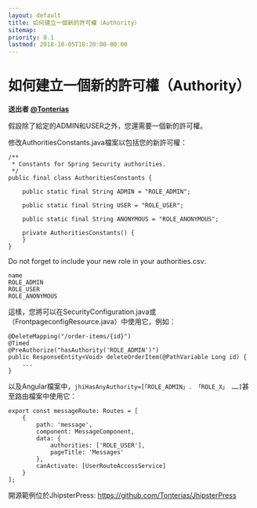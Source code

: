 ```yaml
---
layout: default
title: 如何建立一個新的許可權（Authority）
sitemap:
priority: 0.1
lastmod: 2018-10-05T18:20:00-00:00
---
```

# 如何建立一個新的許可權（Authority）

__送出者 [@Tonterias](https://github.com/Tonterias)__

假設除了給定的ADMIN和USER之外，您還需要一個新的許可權。

修改AuthoritiesConstants.java檔案以包括您的新許可權：

	/**
	 * Constants for Spring Security authorities.
	 */
	public final class AuthoritiesConstants {
	
	    public static final String ADMIN = "ROLE_ADMIN";
	
	    public static final String USER = "ROLE_USER";
	
	    public static final String ANONYMOUS = "ROLE_ANONYMOUS";
	
	    private AuthoritiesConstants() {
	    }
	}

Do not forget to include your new role in your authorities.csv:

	name
	ROLE_ADMIN
	ROLE_USER
	ROLE_ANONYMOUS


這樣，您將可以在SecurityConfiguration.java或（FrontpageconfigResource.java）中使用它，例如：
	
	@DeleteMapping("/order-items/{id}")
	@Timed
	@PreAuthorize("hasAuthority('ROLE_ADMIN')")
	public ResponseEntity<Void> deleteOrderItem(@PathVariable Long id) {
	    ...
	}

以及Angular檔案中，`jhiHasAnyAuthority=[「ROLE_ADMIN」. 「ROLE_X」 ……]`甚至路由檔案中使用它：

	export const messageRoute: Routes = [
	    {
	        path: 'message',
	        component: MessageComponent,
	        data: {
	            authorities: ['ROLE_USER'],
	            pageTitle: 'Messages'
	        },
	        canActivate: [UserRouteAccessService]
	    }
	];

開源範例位於JhipsterPress: https://github.com/Tonterias/JhipsterPress
